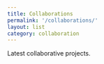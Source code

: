 ```yaml
---
title: Collaborations
permalink: '/collaborations/'
layout: list
category: collaboration
---
```

Latest collaborative projects.
